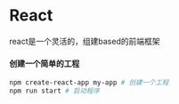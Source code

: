 # React

react是一个灵活的，组建based的前端框架



#### 创建一个简单的工程

```bash
npm create-react-app my-app # 创建一个工程
npm run start # 启动程序
```

 